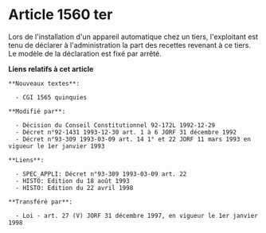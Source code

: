 # Article 1560 ter

Lors de l'installation d'un appareil automatique chez un tiers, l'exploitant est tenu de déclarer à l'administration la part
des recettes revenant à ce tiers. Le modèle de la déclaration est fixé par arrêté.

**Liens relatifs à cet article**

	**Nouveaux textes**:

	  - CGI 1565 quinquies

	**Modifié par**:

	  - Décision du Conseil Constitutionnel 92-172L 1992-12-29
	  - Décret n°92-1431 1993-12-30 art. 1 à 6 JORF 31 décembre 1992
	  - Décret n°93-309 1993-03-09 art. 14 1° et 22 JORF 11 mars 1993 en vigueur le 1er janvier 1993

	**Liens**:

	  - SPEC_APPLI: Décret n°93-309 1993-03-09 art. 22
	  - HISTO: Edition du 18 août 1993
	  - HISTO: Edition du 22 avril 1998

	**Transféré par**:

	  - Loi - art. 27 (V) JORF 31 décembre 1997, en vigueur le 1er janvier 1998
